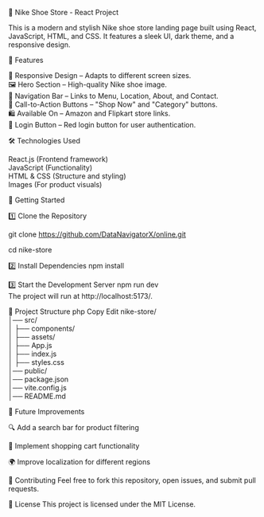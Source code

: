 🏀 Nike Shoe Store - React Project

This is a modern and stylish Nike shoe store landing page built using React, JavaScript, HTML, and CSS. It features a sleek UI, dark theme, and a responsive design.

📌 Features

🚀 Responsive Design – Adapts to different screen sizes.  
🖼️ Hero Section – High-quality Nike shoe image.  
🔗 Navigation Bar – Links to Menu, Location, About, and Contact.  
🛒 Call-to-Action Buttons – "Shop Now" and "Category" buttons.  
🛍️ Available On – Amazon and Flipkart store links.  
🔐 Login Button – Red login button for user authentication.  

🛠 Technologies Used

React.js (Frontend framework)  
JavaScript (Functionality)  
HTML & CSS (Structure and styling)  
Images (For product visuals)  

🚀 Getting Started

1️⃣ Clone the Repository  

git clone https://github.com/DataNavigatorX/online.git

cd nike-store  

2️⃣ Install Dependencies
npm install  

3️⃣ Start the Development Server
npm run dev  
The project will run at http://localhost:5173/.

📂 Project Structure
php
Copy
Edit
nike-store/  
│── src/  
│   ├── components/        
│   ├── assets/            
│   ├── App.js             
│   ├── index.js           
│   ├── styles.css         
│── public/                
│── package.json           
│── vite.config.js          
│── README.md              


🌟 Future Improvements

🔍 Add a search bar for product filtering

🛒 Implement shopping cart functionality

🌍 Improve localization for different regions


🤝 Contributing
Feel free to fork this repository, open issues, and submit pull requests.

📜 License
This project is licensed under the MIT License.

